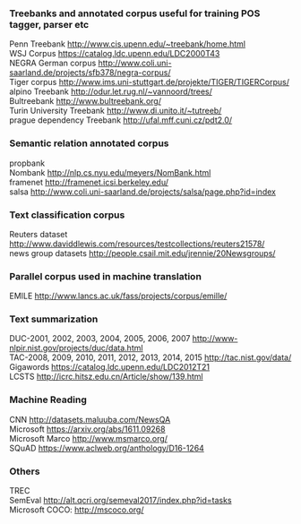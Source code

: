### Treebanks and annotated corpus useful for training POS tagger, parser etc
Penn Treebank http://www.cis.upenn.edu/~treebank/home.html  
WSJ Corpus https://catalog.ldc.upenn.edu/LDC2000T43  
NEGRA German corpus http://www.coli.uni-saarland.de/projects/sfb378/negra-corpus/  
Tiger corpus http://www.ims.uni-stuttgart.de/projekte/TIGER/TIGERCorpus/  
alpino Treebank http://odur.let.rug.nl/~vannoord/trees/  
Bultreebank http://www.bultreebank.org/  
Turin University Treebank http://www.di.unito.it/~tutreeb/  
prague dependency Treebank http://ufal.mff.cuni.cz/pdt2.0/  

### Semantic relation annotated corpus
propbank  
Nombank http://nlp.cs.nyu.edu/meyers/NomBank.html  
framenet http://framenet.icsi.berkeley.edu/  
salsa http://www.coli.uni-saarland.de/projects/salsa/page.php?id=index  

### Text classification corpus
Reuters dataset http://www.daviddlewis.com/resources/testcollections/reuters21578/  
news group datasets http://people.csail.mit.edu/jrennie/20Newsgroups/  

### Parallel corpus used in machine translation
EMILE http://www.lancs.ac.uk/fass/projects/corpus/emille/  
### Text summarization

DUC-2001, 2002, 2003, 2004, 2005, 2006, 2007 http://www-nlpir.nist.gov/projects/duc/data.html  
TAC-2008, 2009, 2010, 2011, 2012, 2013, 2014, 2015 http://tac.nist.gov/data/  
Gigawords https://catalog.ldc.upenn.edu/LDC2012T21  
LCSTS http://icrc.hitsz.edu.cn/Article/show/139.html  
### Machine Reading  

CNN http://datasets.maluuba.com/NewsQA  
Microsoft https://arxiv.org/abs/1611.09268  
Microsoft Marco http://www.msmarco.org/  
SQuAD https://www.aclweb.org/anthology/D16-1264  
### Others
TREC  
SemEval http://alt.qcri.org/semeval2017/index.php?id=tasks  
Microsoft COCO: http://mscoco.org/  
